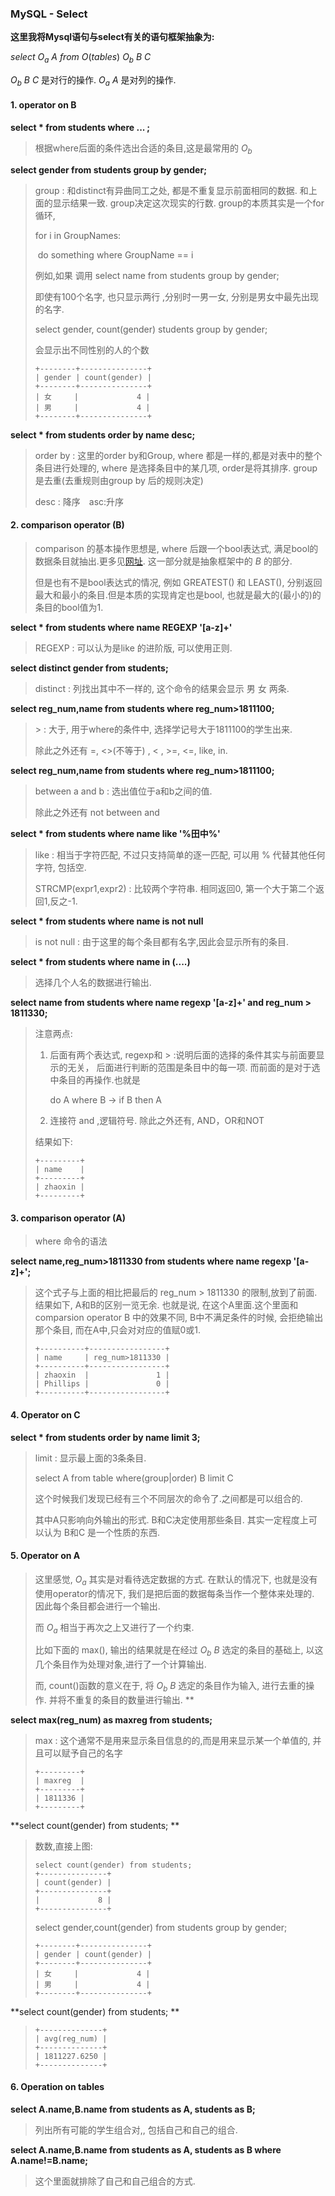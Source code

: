 ### MySQL - Select



**这里我将Mysql语句与select有关的语句框架抽象为:**

$select\ O_a\ A\  from \ O(tables)\ O_b \ B \ C$

$O_b \ B \ C$ 是对行的操作. $O_a\ A$ 是对列的操作.



#### 1. operator on B

**select * from students where ... ;**

> 根据where后面的条件选出合适的条目,这是最常用的 $O_b$

**select gender from students group by gender;**

> group : 和distinct有异曲同工之处, 都是不重复显示前面相同的数据. 和上面的显示结果一致. group决定这次现实的行数. group的本质其实是一个for循环, 
>
> for i in GroupNames:
>
> ​	do something where GroupName == i
>
> 例如,如果 调用  select name from students group by gender;
>
> 即使有100个名字, 也只显示两行 ,分别时一男一女, 分别是男女中最先出现的名字.
>
> select gender,  count(gender) students group by gender;
>
> 会显示出不同性别的人的个数
>
> ```mysql
> +--------+---------------+
> | gender | count(gender) |
> +--------+---------------+
> | 女     |             4 |
> | 男     |             4 |
> +--------+---------------+
> ```

**select * from students order by name desc;**

> order by : 这里的order by和Group, where 都是一样的,都是对表中的整个条目进行处理的, where 是选择条目中的某几项, order是将其排序. group是去重(去重规则由group by 后的规则决定)
>
> desc : 降序　asc:升序



#### 2. comparison operator (B)

> comparison 的基本操作思想是, where 后跟一个bool表达式, 满足bool的数据条目就抽出.更多见[网址](https://dev.mysql.com/doc/refman/8.0/en/comparison-operators.html). 这一部分就是抽象框架中的 $B$ 的部分.
>
> 但是也有不是bool表达式的情况, 例如  GREATEST() 和 LEAST(), 分别返回最大和最小的条目.但是本质的实现肯定也是bool, 也就是最大的(最小的)的条目的bool值为1.

**select * from students where name REGEXP '[a-z]+'**

> REGEXP : 可以认为是like 的进阶版, 可以使用正则.

**select distinct gender from students;**

> distinct : 列找出其中不一样的, 这个命令的结果会显示 男 女 两条.

**select reg_num,name from students where reg_num>1811100;**

> \> : 大于, 用于where的条件中, 选择学记号大于1811100的学生出来.
>
> 除此之外还有 =, <>(不等于) , < , >=, <=, like, in.

**select reg_num,name from students where reg_num>1811100;**

> between a and b : 选出值位于a和b之间的值.
>
> 除此之外还有 not between and 

**select * from students where name like '%田中%'**

> like : 相当于字符匹配, 不过只支持简单的逐一匹配, 可以用 % 代替其他任何字符, 包括空.
>
> STRCMP(expr1,expr2) : 比较两个字符串. 相同返回0, 第一个大于第二个返回1,反之-1.

**select * from students where name is not null**

> is not null : 由于这里的每个条目都有名字,因此会显示所有的条目.

**select * from students where name in (....)**

> 选择几个人名的数据进行输出.

**select name from students where name regexp '[a-z]+' and reg_num > 1811330;**

> 注意两点:
>
> 1. 后面有两个表达式, regexp和 > :说明后面的选择的条件其实与前面要显示的无关， 后面进行判断的范围是条目中的每一项. 而前面的是对于选中条目的再操作.也就是
>
>    do A where B -> if B then A 
>
> 2. 连接符 and ,逻辑符号. 除此之外还有, AND，OR和NOT
>
> 结果如下:
>
> ```mysql
> +---------+
> | name    |
> +---------+
> | zhaoxin |
> +---------+
> ```



#### 3. comparison operator (A)

> where 命令的语法

**select name,reg_num>1811330 from students where name regexp '[a-z]+';**

> 这个式子与上面的相比把最后的 reg_num > 1811330 的限制,放到了前面.结果如下, A和B的区别一览无余. 也就是说, 在这个A里面.这个里面和comparsion operator B 中的效果不同, B中不满足条件的时候, 会拒绝输出那个条目, 而在A中,只会对对应的值赋0或1.
>
> ```mysql
> +----------+-----------------+
> | name     | reg_num>1811330 |
> +----------+-----------------+
> | zhaoxin  |               1 |
> | Phillips |               0 |
> +----------+-----------------+
> ```



#### 4. Operator on C

**select * from students order by name limit 3;**

> limit : 显示最上面的3条条目.
>
> select A from table where(group|order) B limit C
>
> 这个时候我们发现已经有三个不同层次的命令了.之间都是可以组合的.
>
> 其中A只影响向外输出的形式. B和C决定使用那些条目. 其实一定程度上可以认为 B和C 是一个性质的东西.
>
> 



#### 5. Operator on A

> 这里感觉,  $O_a$ 其实是对看待选定数据的方式. 在默认的情况下, 也就是没有使用operator的情况下, 我们是把后面的数据每条当作一个整体来处理的. 因此每个条目都会进行一个输出.
>
> 而 $O_a$ 相当于再次之上又进行了一个约束. 
>
> 比如下面的 max(), 输出的结果就是在经过 $O_b\ B$ 选定的条目的基础上, 以这几个条目作为处理对象,进行了一个计算输出.
>
> 而, count()函数的意义在于, 将 $O_b\ B$ 选定的条目作为输入, 进行去重的操作. 并将不重复的条目的数量进行输出. **

**select max(reg_num) as maxreg from students;**

> max : 这个通常不是用来显示条目信息的的,而是用来显示某一个单值的, 并且可以赋予自己的名字
>
> ```mysql
> +---------+
> | maxreg  |
> +---------+
> | 1811336 |
> +---------+
> ```

**select count(gender) from students; **

> 数数,直接上图:
>
> ```my
> select count(gender) from students;
> +---------------+
> | count(gender) |
> +---------------+
> |             8 |
> +---------------+
> ```
>
> select gender,count(gender) from students group by gender;
>
> ```mysql
> +--------+---------------+
> | gender | count(gender) |
> +--------+---------------+
> | 女     |             4 |
> | 男     |             4 |
> +--------+---------------+
> ```

**select count(gender) from students; **

>```mysql
>+--------------+
>| avg(reg_num) |
>+--------------+
>| 1811227.6250 |
>+--------------+
>```



#### 6. Operation on tables

**select A.name,B.name from students as A, students as B;**

>  列出所有可能的学生组合对,, 包括自己和自己的组合.

**select A.name,B.name from students as A, students as B where A.name!=B.name;**

>  这个里面就排除了自己和自己组合的方式.

